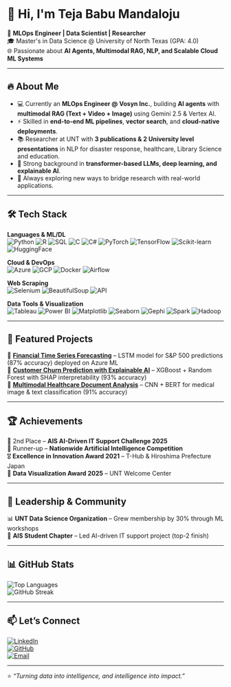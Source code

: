 # 👋 Hi, I'm Teja Babu Mandaloju  

🚀 **MLOps Engineer | Data Scientist | Researcher**  
🎓 Master's in Data Science @ University of North Texas (GPA: 4.0)  
🌐 Passionate about **AI Agents, Multimodal RAG, NLP, and Scalable Cloud ML Systems**  

---

## 🔥 About Me  
- 💻 Currently an **MLOps Engineer @ Vosyn Inc.**, building **AI agents** with **multimodal RAG (Text + Video + Image)** using Gemini 2.5 & Vertex AI.  
- ⚡ Skilled in **end-to-end ML pipelines**, **vector search**, and **cloud-native deployments**.  
- 📚 Researcher at UNT with **3 publications & 2 University level presentations** in NLP for disaster response, healthcare, Library Science and education.  
- 🧠 Strong background in **transformer-based LLMs, deep learning, and explainable AI**.  
- 🌱 Always exploring new ways to bridge research with real-world applications.  

---

## 🛠️ Tech Stack  

**Languages & ML/DL**  
![Python](https://img.shields.io/badge/Python-3776AB?style=for-the-badge&logo=python&logoColor=white) ![R](https://img.shields.io/badge/R-276DC3?style=for-the-badge&logo=r&logoColor=white) ![SQL](https://img.shields.io/badge/SQL-FF4500?style=for-the-badge&logo=postgresql&logoColor=white) ![C](https://img.shields.io/badge/C-00599C?style=for-the-badge&logo=c&logoColor=white) ![C#](https://img.shields.io/badge/C%23-239120?style=for-the-badge&logo=c-sharp&logoColor=white) ![PyTorch](https://img.shields.io/badge/PyTorch-EE4C2C?style=for-the-badge&logo=pytorch&logoColor=white) ![TensorFlow](https://img.shields.io/badge/TensorFlow-FF6F00?style=for-the-badge&logo=tensorflow&logoColor=white) ![Scikit-learn](https://img.shields.io/badge/Scikit--learn-F7931E?style=for-the-badge&logo=scikitlearn&logoColor=white) ![HuggingFace](https://img.shields.io/badge/HuggingFace-FFD21E?style=for-the-badge&logo=huggingface&logoColor=black)  

**Cloud & DevOps**  
![Azure](https://img.shields.io/badge/Azure-0078D4?style=for-the-badge&logo=microsoftazure&logoColor=white) ![GCP](https://img.shields.io/badge/GCP-4285F4?style=for-the-badge&logo=googlecloud&logoColor=white) ![Docker](https://img.shields.io/badge/Docker-2496ED?style=for-the-badge&logo=docker&logoColor=white) ![Airflow](https://img.shields.io/badge/Airflow-017CEE?style=for-the-badge&logo=apacheairflow&logoColor=white)  

**Web Scraping**  
![Selenium](https://img.shields.io/badge/Selenium-43B02A?style=for-the-badge&logo=selenium&logoColor=white) ![BeautifulSoup](https://img.shields.io/badge/BeautifulSoup-FFD43B?style=for-the-badge&logo=python&logoColor=black) ![API](https://img.shields.io/badge/API%20Scraping-FF6F00?style=for-the-badge&logo=fastapi&logoColor=white)  

**Data Tools & Visualization**  
![Tableau](https://img.shields.io/badge/Tableau-E97627?style=for-the-badge&logo=tableau&logoColor=white) ![Power BI](https://img.shields.io/badge/PowerBI-F2C811?style=for-the-badge&logo=powerbi&logoColor=black) ![Matplotlib](https://img.shields.io/badge/Matplotlib-11557C?style=for-the-badge&logo=plotly&logoColor=white) ![Seaborn](https://img.shields.io/badge/Seaborn-2E4C6D?style=for-the-badge&logo=python&logoColor=white) ![Gephi](https://img.shields.io/badge/Gephi-FF5A5F?style=for-the-badge&logo=gephi&logoColor=white) ![Spark](https://img.shields.io/badge/Spark-E25A1C?style=for-the-badge&logo=apachespark&logoColor=white) ![Hadoop](https://img.shields.io/badge/Hadoop-66CCFF?style=for-the-badge&logo=apachehadoop&logoColor=black)  


---

## 📂 Featured Projects  
🔹 **[Financial Time Series Forecasting](#)** – LSTM model for S&P 500 predictions (87% accuracy) deployed on Azure ML  
🔹 **[Customer Churn Prediction with Explainable AI](#)** – XGBoost + Random Forest with SHAP interpretability (93% accuracy)  
🔹 **[Multimodal Healthcare Document Analysis](#)** – CNN + BERT for medical image & text classification (91% accuracy)  

---

## 🏆 Achievements  
🏅 2nd Place – **AIS AI-Driven IT Support Challenge 2025**  
🥈 Runner-up – **Nationwide Artificial Intelligence Competition**  
🎖️ **Excellence in Innovation Award 2021** – T-Hub & Hiroshima Prefecture Japan  
🎨 **Data Visualization Award 2025** – UNT Welcome Center  

---

## 🤝 Leadership & Community  
📊 **UNT Data Science Organization** – Grew membership by 30% through ML workshops  
🧠 **AIS Student Chapter** – Led AI-driven IT support project (top-2 finish)  

---

## 📊 GitHub Stats  

![Top Languages](https://github-readme-stats.vercel.app/api/top-langs/?username=TechWhizGenius&layout=compact&theme=radical)  
![GitHub Streak](https://streak-stats.demolab.com?user=TechWhizGenius&theme=radical&border_radius=5)  

---

## 📫 Let’s Connect  

[![LinkedIn](https://img.shields.io/badge/LinkedIn-0077B5?style=for-the-badge&logo=linkedin&logoColor=white)](https://linkedin.com/in/teja-mandaloju)  
[![GitHub](https://img.shields.io/badge/GitHub-100000?style=for-the-badge&logo=github&logoColor=white)](https://github.com/TechWhizGenius)  
[![Email](https://img.shields.io/badge/Email-D14836?style=for-the-badge&logo=gmail&logoColor=white)](mailto:teja.mandaloju1512@gmail.com)  

---

⭐️ *“Turning data into intelligence, and intelligence into impact.”*  
